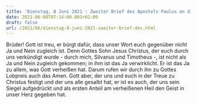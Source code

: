 ```yaml
---
title: 'Dienstag, 8 Juni 2021 : Zweiter Brief des Apostels Paulus an die Korinther 1,18-22.'
date: 2021-06-08T07:14:00.001+02:00
draft: false
url: /2021/06/dienstag-8-juni-2021-zweiter-brief-des.html
---
```


Brüder! Gott ist treu, er bürgt dafür, dass unser Wort euch gegenüber nicht Ja und Nein zugleich ist. Denn Gottes Sohn Jesus Christus, der euch durch uns verkündigt wurde - durch mich, Silvanus und Timotheus -, ist nicht als Ja und Nein zugleich gekommen; in ihm ist das Ja verwirklicht. Er ist das Ja zu allem, was Gott verheißen hat. Darum rufen wir durch ihn zu Gottes Lobpreis auch das Amen. Gott aber, der uns und euch in der Treue zu Christus festigt und der uns alle gesalbt hat, er ist es auch, der uns sein Siegel aufgedrückt und als ersten Anteil am verheißenen Heil den Geist in unser Herz gegeben hat.